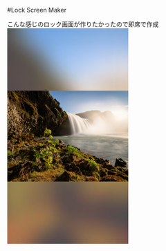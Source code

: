 #Lock Screen Maker

こんな感じのロック画面が作りたかったので即席で作成
<img src="https://github.com/sejour/LockScreenMaker/blob/master/img/ScreenShot.png?raw=true" width="280px">

